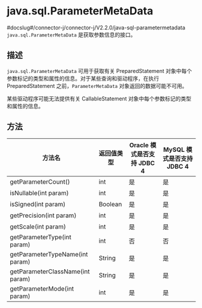 java.sql.ParameterMetaData 
===============================================
#docslug#/connector-j/connector-j/V2.2.0/java-sql-parametermetadata
`java.sql.ParameterMetaData` 是获取参数信息的接口。

描述 
-----------------------

`java.sql.ParameterMetaData` 可用于获取有关 PreparedStatement 对象中每个参数标记的类型和属性的信息。对于某些查询和驱动程序，在执行 PreparedStatement 之前，`ParameterMetaData` 对象返回的数据可能不可用。

某些驱动程序可能无法提供有关 CallableStatement 对象中每个参数标记的类型和属性的信息。

方法 
-----------------------



|               方法名                |  返回值类型  | Oracle 模式是否支持 JDBC 4 | MySQL 模式是否支持 JDBC 4 |
|----------------------------------|---------|----------------------|---------------------|
| getParameterCount()              | int     | 是                    | 是                   |
| isNullable(int param)            | int     | 是                    | 是                   |
| isSigned(int param)              | Boolean | 是                    | 是                   |
| getPrecision(int param)          | int     | 是                    | 是                   |
| getScale(int param)              | int     | 是                    | 是                   |
| getParameterType(int param)      | int     | 否                    | 否                   |
| getParameterTypeName(int param)  | String  | 是                    | 是                   |
| getParameterClassName(int param) | String  | 是                    | 是                   |
| getParameterMode(int param)      | int     | 是                    | 是                   |



